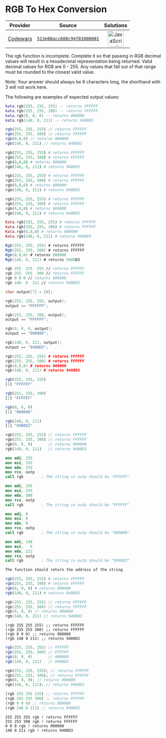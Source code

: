 [_metadata_:generated]: - "true"

# RGB To Hex Conversion

<!-- INFO TABLE BEGIN -->

| Provider                                        | Source                                                                               | Solutions                                                                                                                                                    |
| :---------------------------------------------: | :----------------------------------------------------------------------------------: | :----------------------------------------------------------------------------------------------------------------------------------------------------------: |
| [Codewars](../../../docs/providers/Codewars.md) | [`513e08acc600c94f01000001`](https://www.codewars.com/kata/513e08acc600c94f01000001) | [<img src="https://res.cloudinary.com/rascaltwo/image/upload/v1631924076/javascript_ehszr7.svg" alt="JavaScript" title="JavaScript" width="50" />](solve.js) |

<!-- INFO TABLE END -->

The rgb function is incomplete. Complete it so that passing in RGB decimal values will result in a hexadecimal representation being returned. Valid decimal values for RGB are 0 - 255. Any values that fall out of that range must be rounded to the closest valid value.

Note: Your answer should always be 6 characters long, the shorthand with 3 will not work here.

The following are examples of  expected output values:
```lua
kata.rgb(255, 255, 255) -- returns FFFFFF
kata.rgb(255, 255, 300) -- returns FFFFFF
kata.rgb(0, 0, 0) -- returns 000000
kata.rgb(148, 0, 211) -- returns 9400D3
```
```javascript
rgb(255, 255, 255) // returns FFFFFF
rgb(255, 255, 300) // returns FFFFFF
rgb(0,0,0) // returns 000000
rgb(148, 0, 211) // returns 9400D3
```
```coffeescript
rgb(255, 255, 255) # returns FFFFFF
rgb(255, 255, 300) # returns FFFFFF
rgb(0,0,0) # returns 000000
rgb(148, 0, 211) # returns 9400D3
```
```ruby
rgb(255, 255, 255) # returns FFFFFF
rgb(255, 255, 300) # returns FFFFFF
rgb(0,0,0) # returns 000000
rgb(148, 0, 211) # returns 9400D3
```
```python
rgb(255, 255, 255) # returns FFFFFF
rgb(255, 255, 300) # returns FFFFFF
rgb(0,0,0) # returns 000000
rgb(148, 0, 211) # returns 9400D3
```
```elixir
Kata.rgb(255, 255, 255) # returns FFFFFF
Kata.rgb(255, 255, 300) # returns FFFFFF
Kata.rgb(0,0,0) # returns 000000
Kata.rgb(148, 0, 211) # returns 9400D3
```
```csharp
Rgb(255, 255, 255) # returns FFFFFF
Rgb(255, 255, 300) # returns FFFFFF
Rgb(0,0,0) # returns 000000
Rgb(148, 0, 211) # returns 9400D3
```
```fsharp
rgb 255  255  255 // returns FFFFFF
rgb 255  255  300 // returns FFFFFF
rgb 0 0 0 // returns 000000
rgb 148  0  211 // returns 9400D3
```
```c
char output[7] = {0};

rgb(255, 255, 255, output); 
output == "FFFFFF";

rgb(255, 255, 300, output); 
output == "FFFFFF";

rgb(0, 0, 0, output); 
output == "000000";

rgb(148, 0, 211, output);
output == "9400D3";
```
```cpp
rgb(255, 255, 255) # returns FFFFFF
rgb(255, 255, 300) # returns FFFFFF
rgb(0,0,0) # returns 000000
rgb(148, 0, 211) # returns 9400D3
```
```r
rgb(255, 255, 255)
[1] "FFFFFF"

rgb(255, 255, 300)
[1] "FFFFFF"

rgb(0, 0, 0)
[1] "000000"

rgb(148, 0, 211)
[1] "9400D3"
```
```dart
rgb(255, 255, 255) // returns FFFFFF
rgb(255, 255, 300) // returns FFFFFF
rgb(0, 0, 0)       // returns 000000
rgb(148, 0, 211)   // returns 9400D3
```
```nasm
mov edi, 255
mov esi, 255
mov edx, 255
mov rcx, outp
call rgb        ; The string in outp should be "FFFFFF"

mov edi, 255
mov esi, 255
mov edx, 300
mov rcx, outp
call rgb        ; The string in outp should be "FFFFFF"

mov edi, 0
mov esi, 0
mov edx, 0
mov rcx, outp
call rgb        ; The string in outp should be "000000"

mov edi, 148
mov esi,   0
mov edx, 211
mov rcx, outp
call rgb        ; The string in outp should be "9400D3"

The function should return the address of the string
```
```julia
rgb(255, 255, 255) # returns FFFFFF
rgb(255, 255, 300) # returns FFFFFF
rgb(0, 0, 0) # returns 000000
rgb(148, 0, 211) # returns 9400D3
```
```kotlin
rgb(255, 255, 255) // returns FFFFFF
rgb(255, 255, 300) // returns FFFFFF
rgb(0, 0, 0) // returns 000000
rgb(148, 0, 211) // returns 9400D3
```
```racket
(rgb 255 255 255) ;; returns FFFFFF
(rgb 255 255 300) ;; returns FFFFFF
(rgb 0 0 0) ;; returns 000000
(rgb 148 0 211) ;; returns 9400D3
```
```scala
rgb(255, 255, 255) // FFFFFF
rgb(255, 255, 300) // FFFFFF
rgb(0, 0, 0)       // 000000
rgb(148, 0, 211)   // 9400D3
```
```php
rgb(255, 255, 255); // returns FFFFFF
rgb(255, 255, 300); // returns FFFFFF
rgb(0, 0, 0); // returns 000000
rgb(148, 0, 211); // returns 9400D3
```
```clojure
(rgb 255 255 255) ;; returns FFFFFF
(rgb 255 255 300) ;; returns FFFFFF
(rgb 0 0 0) ;; returns 000000
(rgb 148 0 211) ;; returns 9400D3
```
```factor
255 255 255 rgb ! returns FFFFFF
255 255 300 rgb ! returns FFFFFF
0 0 0 rgb ! returns 000000
148 0 211 rgb ! returns 9400D3
```
